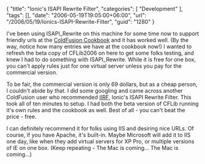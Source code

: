 {
	"title": "Ionic's ISAPI Rewrite Filter",
	"categories": [
		"Development"
	],
	"tags": [],
	"date": "2006-05-19T19:05:00+06:00",
	"url": "/2006/05/19/Ionics-ISAPI-Rewrite-Filter",
	"guid": "1280"
}

I've been using ISAPI_Rewrite on this machine for some time now to support friendly urls at the <a href="http://www.coldfusioncookbook.com">ColdFusion Cookbook</a> and it has worked well. (By the way, notice how many entries we have at the cookbook now!) I wanted to refresh the beta copy of CFLib2006 on here to get some folks testing, and knew I had to do something with ISAPI_Rewrite. While it is free for one box, you can't apply rules just for one virtual server unless you pay for the commercial version. 

To be fair, the commercial version is only 69 dollars, but as a cheap person, I couldn't abide by that. I did some googling and came across another ColdFusion user who recommended <a href="http://cheeso.members.winisp.net/IIRF.aspx">IIRF</a>, Ionic's ISAPI Rewrite Filter. This took all of ten minutes to setup. I had both the beta version of CFLib running it's own rules and the cookbook as well. Best of all - you can't beat the price - free. 

I can definitely recommend it for folks using IIS and desiring nice URLs. Of course, if you have Apache, it's built-in. Maybe Microsoft will add it to IIS one day, like when they add virtual servers for XP Pro, or multiple versions of IE on one box. (Keep repeating - The Mac is coming... The Mac is coming...)